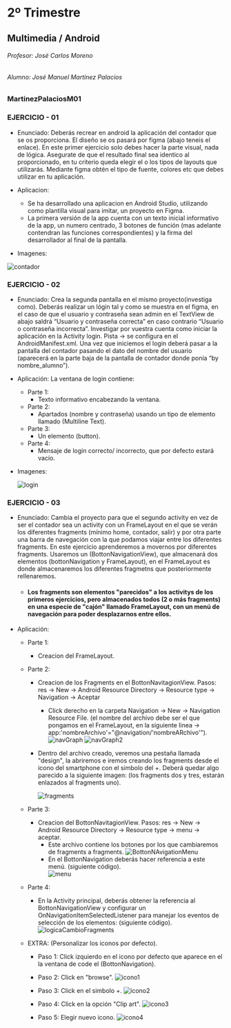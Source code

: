 # 2º Trimestre
## Multimedia / Android
###### Profesor: José Carlos Moreno
###### Alumno: José Manuel Martínez Palacios
### MartinezPalaciosM01


### EJERCICIO - 01
- Enunciado:
Deberás recrear en android la aplicación del contador que se os proporciona. El diseño se os pasará por figma (abajo teneis el enlace).
En este primer ejercicio solo debes hacer la parte visual, nada de lógica. Asegurate de que el resultado final sea identico al proporcionado,
en tu criterio queda elegir el o los tipos de layouts que utilizarás. Mediante figma obtén el tipo de fuente, colores etc que debes utilizar en tu aplicación.

- Aplicacion:
  - Se ha desarrollado una aplicacion en Android Studio, utilizando como plantilla visual para imitar, un proyecto en Figma.
  - La primera versión de la app cuenta con un texto inicial informativo de la app, un numero centrado, 3 botones de función (mas adelante contendran las funciones correspondientes) y la firma del desarrollador al final de la pantalla.

- Imagenes:

![contador](https://github.com/ChemaDvp/MartinezPalaciosM01/assets/115820368/49e8ee70-8357-4cb6-b62a-cf8875fa35a1)

### EJERCICIO - 02
- Enunciado:
Crea la segunda pantalla en el mismo proyecto(investiga como). Deberás realizar un lógin tal y como se muestra en el figma, en el caso de que el usuario y contraseña sean admin en el TextView de abajo saldrá “Usuario y contraseña correcta” en caso contrario “Usuario o contraseña incorrecta”. Investigar por vuestra cuenta como iniciar la aplicación en la Activity login. Pista → se configura en el AndroidManifest.xml. Una vez que iniciemos el login deberá pasar a la pantalla del contador pasando el dato del nombre del usuario (aparecerá en la parte baja de la pantalla de contador donde ponía “by nombre_alumno”).

- Aplicación:
La ventana de login contiene:
  - Parte 1:
    - Texto informativo encabezando la ventana.
  - Parte 2:
    - Apartados (nombre y contraseña) usando un tipo de elemento llamado (Multiline Text).
  - Parte 3:
    - Un elemento (button).
  - Parte 4:
    -  Mensaje de login correcto/ incorrecto, que por defecto estará vacío.

- Imagenes:

  ![login](https://github.com/ChemaDvp/MartinezPalaciosM01/assets/115820368/6b091f23-969b-4518-89f5-5b95e6323507)


### EJERCICIO - 03
- Enunciado:
Cambia el proyecto para que el segundo activity en vez de ser el contador sea un activity con un FrameLayout en el que se verán los diferentes fragments (mínimo home, contador, salir) y por otra parte una barra de navegación con la que podamos viajar entre los diferentes fragments.
En este ejercicio aprenderemos a movernos por diferentes fragments. Usaremos un (BottonNavigationView), que almacenará dos elementos (bottonNavigation y FrameLayout), en el FrameLayout es donde almacenaremos los diferentes fragmetns que posteriormente rellenaremos.
  - #### Los fragments son elementos "parecidos" a los activitys de los primeros ejercicios, pero almacenados todos (2 o más fragments) en una especie de "cajón" llamado FrameLayout, con un menú de navegación para poder desplazarnos entre ellos.


- Aplicación:
  - Parte 1:
    - Creacion del FrameLayout.
  - Parte 2:
    - Creacion de los Fragments en el BottonNavitagionView. Pasos: res -> New -> Android Resource Directory -> Resource type -> Navigation -> Aceptar
      - Click derecho en la carpeta Navigation -> New -> Navigation Resource File. (el nombre del archivo debe ser el que pongamos en el FrameLayout, en la siguiente linea -> app:'nombreArchivo'="@navigation/'nombreARchivo'").
        ![navGraph](https://github.com/ChemaDvp/MartinezPalaciosM01/assets/115820368/f02dc667-fd84-4bec-9c59-190fa41e9349)
        ![navGraph2](https://github.com/ChemaDvp/MartinezPalaciosM01/assets/115820368/a88a7047-2cc7-481c-9203-bd5bc3ce0034)

    - Dentro del archivo creado, veremos una pestaña llamada "design", la abriremos e iremos creando los fragments desde el icono del smartphone con el simbolo del +. Deberá quedar algo parecido a la siguiente imagen: (los fragments dos y tres, estarán enlazados al fragments uno).
      
       ![fragments](https://github.com/ChemaDvp/MartinezPalaciosM01/assets/115820368/d4c546c7-5209-4348-bd21-e11e997f90a0)

  - Parte 3:
    - Creacion del BottonNavitagionView. Pasos: res -> New -> Android Resource Directory -> Resource type -> menu -> aceptar.
      - Este archivo contiene los botones por los que cambiaremos de fragments a fragments.
        ![BottonNAvigationMenu](https://github.com/ChemaDvp/MartinezPalaciosM01/assets/115820368/128438ef-fcd9-4126-8f54-0262132d625a)
      - En el BottonNavigation deberás hacer referencia a este menú. (siguiente código).        
        ![menu](https://github.com/ChemaDvp/MartinezPalaciosM01/assets/115820368/e7c97c31-8b4d-49ce-87b7-7a07de1e4bab)

  - Parte 4:
    - En la Activity principal, deberás obtener la referencia al BottonNavigationView y configurar un OnNavigationItemSelectedListener para manejar los eventos de selección de los elementos: (siguiente código).
      ![logicaCambioFragments](https://github.com/ChemaDvp/MartinezPalaciosM01/assets/115820368/39f870e8-3dda-4450-8a12-5dc12a0a006b)

  - EXTRA: (Personalizar los iconos por defecto).
    - Paso 1: Click izquierdo en el icono por defecto que aparece en el la ventana de code el (BottonNavigation).
    - Paso 2: Click en "browse".
      ![icono1](https://github.com/ChemaDvp/MartinezPalaciosM01/assets/115820368/13a13f81-5441-403e-9308-a66f153d47ca)

    - Paso 3: Click en el simbolo +.
      ![icono2](https://github.com/ChemaDvp/MartinezPalaciosM01/assets/115820368/5d2ba726-471d-46bc-94e4-e6573b9f2b2f)

    - Paso 4: Click en la opción "Clip art".
      ![icono3](https://github.com/ChemaDvp/MartinezPalaciosM01/assets/115820368/dc4aa566-c84b-4c95-b8c4-c96747abed53)

    - Paso 5: Elegir nuevo icono.
      ![icono4](https://github.com/ChemaDvp/MartinezPalaciosM01/assets/115820368/1a0d0cf8-c1f3-454d-9d7c-78c722d84a06)



















